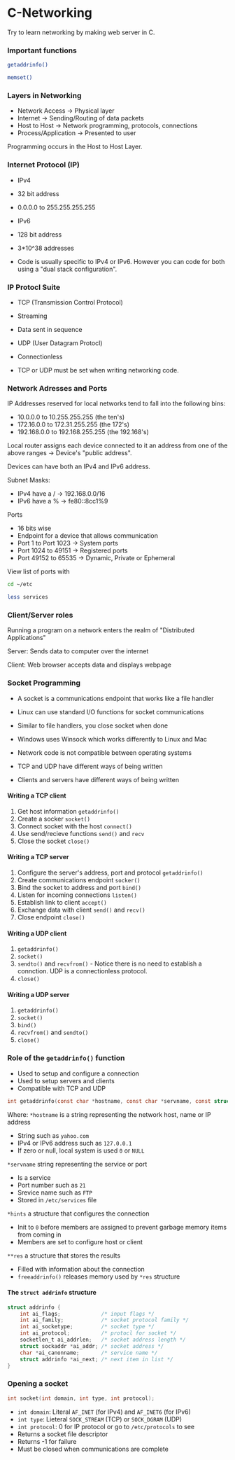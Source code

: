 # C-Networking
Try to learn networking by making web server in C.

### Important functions
```sh
getaddrinfo()
```

```sh
memset()
```

### Layers in Networking
- Network Access -> Physical layer
- Internet -> Sending/Routing of data packets
- Host to Host -> Network programming, protocols, connections
- Process/Application -> Presented to user

Programming occurs in the Host to Host Layer.

### Internet Protocol (IP)
- IPv4
- 32 bit address
- 0.0.0.0 to 255.255.255.255

- IPv6
- 128 bit address
- 3*10^38 addresses

- Code is usually specific to IPv4 or IPv6. However you can code for both using a "dual stack configuration".

### IP Protocl Suite
- TCP (Transmission Control Protocol)
- Streaming
- Data sent in sequence

- UDP (User Datagram Protocl)
- Connectionless

- TCP or UDP must be set when writing networking code.

### Network Adresses and Ports
IP Addresses reserved for local networks tend to fall into the following bins:
- 10.0.0.0 to 10.255.255.255 (the ten's)
- 172.16.0.0 to 172.31.255.255 (the 172's)
- 192.168.0.0 to 192.168.255.255 (the 192.168's)

Local router assigns each device connected to it an address from one of the above ranges -> Device's "public address".

Devices can have both an IPv4 and IPv6 address.

Subnet Masks:
- IPv4 have a /
-> 192.168.0.0/16
- IPv6 have a %
-> fe80::8cc1%9

Ports
- 16 bits wise
- Endpoint for a device that allows communication
- Port 1 to Port 1023 -> System ports
- Port 1024 to 49151 -> Registered ports
- Port 49152 to 65535 -> Dynamic, Private or Ephemeral

View list of ports with
```sh
cd ~/etc

less services
```

### Client/Server roles
Running a program on a network enters the realm of "Distributed Applications"

Server: Sends data to computer over the internet

Client: Web browser accepts data and displays webpage

### Socket Programming
- A socket is a communications endpoint that works like a file handler
- Linux can use standard I/O functions for socket communications
- Similar to file handlers, you close socket when done

- Windows uses Winsock which works differently to Linux and Mac
- Network code is not compatible between operating systems

- TCP and UDP have different ways of being written
- Clients and servers have different ways of being written

#### Writing a TCP client
1. Get host information `getaddrinfo()`
2. Create a socker `socket()`
3. Connect socket with the host `connect()`
4. Use send/recieve functions `send()` and `recv`
5. Close the socket `close()`

#### Writing a TCP server
1. Configure the server's address, port and protocol `getaddrinfo()`
2. Create communications endpoint `socker()`
3. Bind the socket to address and port `bind()`
4. Listen for incoming connections `listen()`
5. Establish link to client `accept()`
6. Exchange data with client `send()` and `recv()`
7. Close endpoint `close()`

#### Writing a UDP client
1. `getaddrinfo()`
2. `socket()`
3. `sendto()` and `recvfrom()` - Notice there is no need to establish a connction. UDP is a connectionless protocol.
4. `close()`

#### Writing a UDP server
1. `getaddrinfo()`
2. `socket()`
3. `bind()`
4. `recvfrom()` and `sendto()`
5. `close()`

### Role of the `getaddrinfo()` function
- Used to setup and configure a connection
- Used to setup servers and clients
- Compatible with TCP and UDP

```C
int getaddrinfo(const char *hostname, const char *servname, const struct addrinfo *hints, struct addrinfo **res);
```

Where:
`*hostname` is a string representing the network host, name or IP address
- String such as `yahoo.com`
- IPv4 or IPv6 address such as `127.0.0.1`
- If zero or null, local system is used `0` or `NULL`

`*servname` string representing the service or port
- Is a service
- Port number such as `21`
- Srevice name such as `FTP`
- Stored in `/etc/services` file

`*hints` a structure that configures the connection
- Init to `0` before members are assigned to prevent garbage memory items from coming in
- Members are set to configure host or client

`**res` a structure that stores the results
- Filled with information about the connection
- `freeaddrinfo()` releases memory used by `*res` structure

#### The `struct addrinfo` structure
```C
struct addrinfo {
    int ai_flags;             /* input flags */
    int ai_family;            /* socket protocol family */
    int ai_socketype;         /* socket type */
    int ai_protocol;          /* protocl for socket */
    socketlen_t ai_addrlen;   /* socket address length */
    struct sockaddr *ai_addr; /* socket address */
    char *ai_canonname;       /* service name */
    struct addrinfo *ai_next; /* next item in list */
}
```

### Opening a socket
```C
int socket(int domain, int type, int protocol);
```
- `int domain`: Literal `AF_INET` (for IPv4) and `AF_INET6` (for IPv6)
- `int type`: Lieteral `SOCK_STREAM` (TCP) or `SOCK_DGRAM` (UDP)
- `int protocol`: 0 for IP protocol or go to `/etc/protocols` to see 
- Returns a socket file descriptor
- Returns -1 for failure
- Must be closed when communications are complete